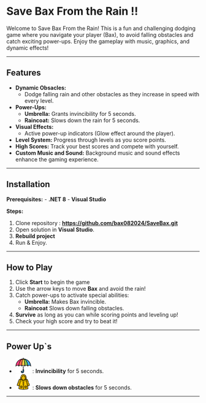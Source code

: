 # Save Bax From the Rain !!

Welcome to Save Bax From the Rain! 
This is a fun and challenging dodging game where you navigate your player (Bax),
to avoid falling obstacles and catch exciting power-ups. 
Enjoy the gameplay with music, graphics, and dynamic effects!

---

## Features

- **Dynamic Obsacles:**
	- Dodge falling rain and other obstacles as they increase in speed with every level.
- **Power-Ups:**
	- **Umbrella:** Grants invincibility for 5 seconds.
	- **Raincoat:** Slows down the rain for 5 seconds.
- **Visual Effects:**
	- Active power-up indicators (Glow effect around the player).
- **Level System:** Progress through levels as you score points.
- **High Scores:** Track your best scores and compete with yourself.
- **Custom Music and Sound:** Background music and sound effects enhance the gaming experience.

---

## Installation

**Prerequisites:**
	- **.NET 8**
	- **Visual Studio**

**Steps:**

1. Clone repository : **https://github.com/bax082024/SaveBax.git**
2. Open solution in **Visual Studio**.
3. **Rebuild project**
4. Run & Enjoy.

---

## How to Play

1. Click **Start** to begin the game
2. Use the arrow keys to move **Bax** and avoid the rain!
3. Catch power-ups to activate special abilities:
	- **Umbrella:** Makes Bax invincible.
	- **Raincoat** Slows down falling obstacles.
4. **Survive** as long as you can while scoring points and leveling up!
5. Check your high score and try to beat it!

---

## Power Up`s
- <img src="Images/umbrella.png" alt="1" width="40"> : **Invincibility** for 5 seconds.
- <img src="Images/raincoat.png" alt="1" width="40"> : **Slows down obstacles** for 5 seconds.

---




